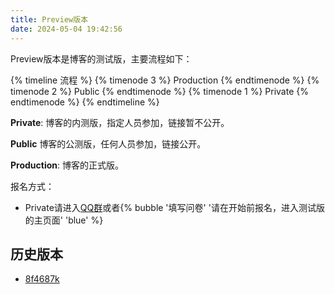 ```yaml
---
title: Preview版本
date: 2024-05-04 19:42:56
---
```


Preview版本是博客的测试版，主要流程如下：

{% timeline 流程 %}
{% timenode 3 %}
Production
{% endtimenode %}
{% timenode 2 %}
Public
{% endtimenode %}
{% timenode 1 %}
Private
{% endtimenode %}
{% endtimeline %}

**Private**: 博客的内测版，指定人员参加，链接暂不公开。

**Public** 博客的公测版，任何人员参加，链接公开。

**Production**: 博客的正式版。

报名方式：

- Private请进入[QQ群](http://qm.qq.com/cgi-bin/qm/qr?_wv=1027&k=bi_qO1AYR0KAPVo134D4cbte3Q-sjN9l&authKey=ILG3L456xUl5pJ%2FtM1a4UN30fhLLLXH5B%2B77rBVoAnO%2FT4gxVbPdHWMi9mORSYus&noverify=0&group_code=935376748)或者{% bubble '填写问卷' '请在开始前报名，进入测试版的主页面' 'blue' %}

## 历史版本

- [8f4687k](/preview/8f4687k)
